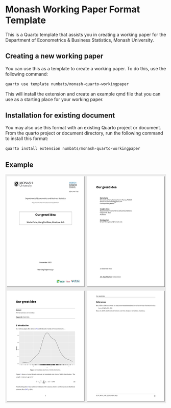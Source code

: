 
<!-- README.md is generated from README.qmd. Please edit that file -->

# Monash Working Paper Format Template

This is a Quarto template that assists you in creating a working paper
for the Department of Econometrics & Business Statistics, Monash
University.

## Creating a new working paper

You can use this as a template to create a working paper. To do this,
use the following command:

``` bash
quarto use template numbats/monash-quarto-workingpaper
```

This will install the extension and create an example qmd file that you
can use as a starting place for your working paper.

## Installation for existing document

You may also use this format with an existing Quarto project or
document. From the quarto project or document directory, run the
following command to install this format:

``` bash
quarto install extension numbats/monash-quarto-workingpaper
```

## Example

<div>

[![](examples/template.png)](examples/template.pdf)

</div>
